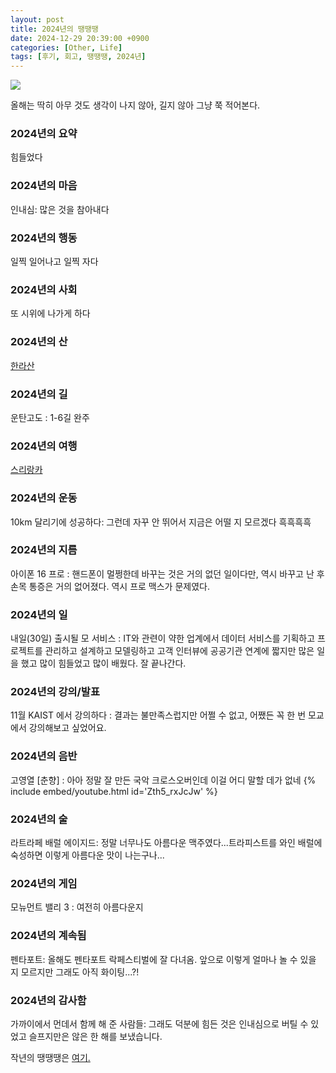 ```yaml
---
layout: post
title: 2024년의 땡땡땡
date: 2024-12-29 20:39:00 +0900
categories: [Other, Life]
tags: [후기, 회고, 땡땡땡, 2024년]
---
```



[![](https://cojette.wordpress.com/wp-content/uploads/2024/12/image-4.png?w=706)](https://cojette.wordpress.com/wp-content/uploads/2024/12/image-4.png)

올해는 딱히 아무 것도 생각이 나지 않아, 길지 않아 그냥 쭉 적어본다.

### 2024년의 요약

힘들었다

### 2024년의 마음

인내심: 많은 것을 참아내다

### 2024년의 행동

일찍 일어나고 일찍 자다

### 2024년의 사회

또 시위에 나가게 하다

### 2024년의 산

[한라산](https://cojette.github.io/posts/hallamt/) 

### 2024년의 길

운탄고도 : 1-6길 완주

### 2024년의 여행

[스리랑카](https://cojette.github.io/posts/srilanka/)

### 2024년의 운동

10km 달리기에 성공하다: 그런데 자꾸 안 뛰어서 지금은 어떨 지 모르겠다 흑흑흑흑

### 2024년의 지름

아이폰 16 프로 : 핸드폰이 멀쩡한데 바꾸는 것은 거의 없던 일이다만, 역시 바꾸고 난 후 손목 통증은 거의 없어졌다. 역시 프로 맥스가 문제였다.

### 2024년의 일

내일(30일) 출시될 모 서비스 : IT와 관련이 약한 업계에서 데이터 서비스를 기획하고 프로젝트를 관리하고 설계하고 모델링하고 고객 인터뷰에 공공기관 연계에 짧지만 많은 일을 했고 많이 힘들었고 많이 배웠다. 잘 끝나간다.

### 2024년의 강의/발표

11월 KAIST 에서 강의하다 : 결과는 불만족스럽지만 어쩔 수 없고, 어쨌든 꼭 한 번 모교에서 강의해보고 싶었어요.

### 2024년의 음반

고영열 [춘향] : 아아 정말 잘 만든 국악 크로스오버인데 이걸 어디 말할 데가 없네
{% include embed/youtube.html id='Zth5_rxJcJw' %}

### 2024년의 술

라트라페 배럴 에이지드: 정말 너무나도 아름다운 맥주였다...트라피스트를 와인 배럴에 숙성하면 이렇게 아름다운 맛이 나는구나...

### 2024년의 게임

모뉴먼트 밸리 3 : 여전히 아름다운지

### 2024년의 계속됨

펜타포트: 올해도 펜타포트 락페스티벌에 잘 다녀옴. 앞으로 이렇게 얼마나 놀 수 있을 지 모르지만 그래도 아직 화이팅...?!

### 2024년의 감사함

가까이에서 먼데서 함께 해 준 사람들: 그래도 덕분에 힘든 것은 인내심으로 버틸 수 있었고 슬프지만은 않은 한 해를 보냈습니다.

작년의 땡땡땡은 [여기.](https://cojette.github.io/posts/something2023/)
